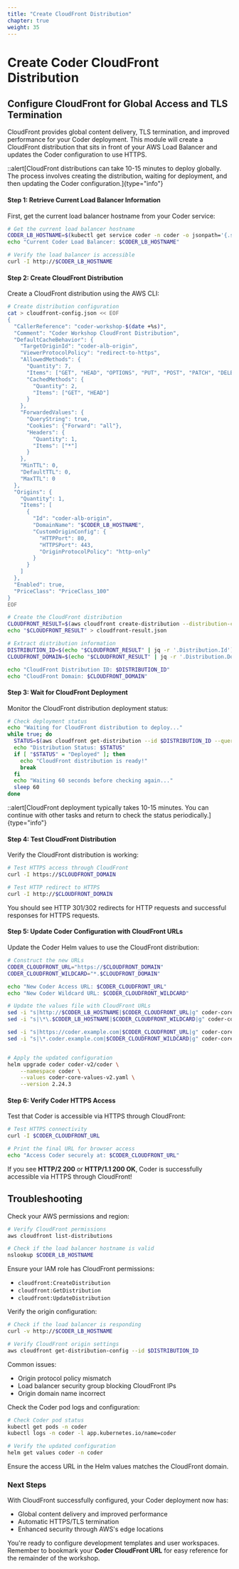 ```yaml
---
title: "Create CloudFront Distribution"
chapter: true
weight: 35
---
```


# Create Coder CloudFront Distribution

## Configure CloudFront for Global Access and TLS Termination

CloudFront provides global content delivery, TLS termination, and improved performance for your Coder deployment. This module will create a CloudFront distribution that sits in front of your AWS Load Balancer and updates the Coder configuration to use HTTPS.

::alert[CloudFront distributions can take 10-15 minutes to deploy globally. The process involves creating the distribution, waiting for deployment, and then updating the Coder configuration.]{type="info"}

#### Step 1: Retrieve Current Load Balancer Information

First, get the current load balancer hostname from your Coder service:

```bash
# Get the current load balancer hostname
CODER_LB_HOSTNAME=$(kubectl get service coder -n coder -o jsonpath='{.status.loadBalancer.ingress[0].hostname}')
echo "Current Coder Load Balancer: $CODER_LB_HOSTNAME"

# Verify the load balancer is accessible
curl -I http://$CODER_LB_HOSTNAME
```

#### Step 2: Create CloudFront Distribution

Create a CloudFront distribution using the AWS CLI:

```bash
# Create distribution configuration
cat > cloudfront-config.json << EOF
{
  "CallerReference": "coder-workshop-$(date +%s)",
  "Comment": "Coder Workshop CloudFront Distribution",
  "DefaultCacheBehavior": {
    "TargetOriginId": "coder-alb-origin",
    "ViewerProtocolPolicy": "redirect-to-https",
    "AllowedMethods": {
      "Quantity": 7,
      "Items": ["GET", "HEAD", "OPTIONS", "PUT", "POST", "PATCH", "DELETE"],
      "CachedMethods": {
        "Quantity": 2,
        "Items": ["GET", "HEAD"]
      }
    },
    "ForwardedValues": {
      "QueryString": true,
      "Cookies": {"Forward": "all"},
      "Headers": {
        "Quantity": 1,
        "Items": ["*"]
      }
    },
    "MinTTL": 0,
    "DefaultTTL": 0,
    "MaxTTL": 0
  },
  "Origins": {
    "Quantity": 1,
    "Items": [
      {
        "Id": "coder-alb-origin",
        "DomainName": "$CODER_LB_HOSTNAME",
        "CustomOriginConfig": {
          "HTTPPort": 80,
          "HTTPSPort": 443,
          "OriginProtocolPolicy": "http-only"
        }
      }
    ]
  },
  "Enabled": true,
  "PriceClass": "PriceClass_100"
}
EOF

# Create the CloudFront distribution
CLOUDFRONT_RESULT=$(aws cloudfront create-distribution --distribution-config file://cloudfront-config.json)
echo "$CLOUDFRONT_RESULT" > cloudfront-result.json

# Extract distribution information
DISTRIBUTION_ID=$(echo "$CLOUDFRONT_RESULT" | jq -r '.Distribution.Id')
CLOUDFRONT_DOMAIN=$(echo "$CLOUDFRONT_RESULT" | jq -r '.Distribution.DomainName')

echo "CloudFront Distribution ID: $DISTRIBUTION_ID"
echo "CloudFront Domain: $CLOUDFRONT_DOMAIN"
```

#### Step 3: Wait for CloudFront Deployment

Monitor the CloudFront distribution deployment status:

```bash
# Check deployment status
echo "Waiting for CloudFront distribution to deploy..."
while true; do
  STATUS=$(aws cloudfront get-distribution --id $DISTRIBUTION_ID --query 'Distribution.Status' --output text)
  echo "Distribution Status: $STATUS"
  if [ "$STATUS" = "Deployed" ]; then
    echo "CloudFront distribution is ready!"
    break
  fi
  echo "Waiting 60 seconds before checking again..."
  sleep 60
done
```

::alert[CloudFront deployment typically takes 10-15 minutes. You can continue with other tasks and return to check the status periodically.]{type="info"}

#### Step 4: Test CloudFront Distribution

Verify the CloudFront distribution is working:

```bash
# Test HTTPS access through CloudFront
curl -I https://$CLOUDFRONT_DOMAIN

# Test HTTP redirect to HTTPS
curl -I http://$CLOUDFRONT_DOMAIN
```


You should see HTTP 301/302 redirects for HTTP requests and successful responses for HTTPS requests.


#### Step 5: Update Coder Configuration with CloudFront URLs

Update the Coder Helm values to use the CloudFront distribution:

```bash
# Construct the new URLs
CODER_CLOUDFRONT_URL="https://$CLOUDFRONT_DOMAIN"
CODER_CLOUDFRONT_WILDCARD="*.$CLOUDFRONT_DOMAIN"

echo "New Coder Access URL: $CODER_CLOUDFRONT_URL"
echo "New Coder Wildcard URL: $CODER_CLOUDFRONT_WILDCARD"

# Update the values file with CloudFront URLs
sed -i "s|http://$CODER_LB_HOSTNAME|$CODER_CLOUDFRONT_URL|g" coder-core-values-v2.yaml
sed -i "s|\*\.$CODER_LB_HOSTNAME|$CODER_CLOUDFRONT_WILDCARD|g" coder-core-values-v2.yaml

sed -i "s|https://coder.example.com|$CODER_CLOUDFRONT_URL|g" coder-core-values-v2.yaml
sed -i "s|\*.coder.example.com|$CODER_CLOUDFRONT_WILDCARD|g" coder-core-values-v2.yaml


# Apply the updated configuration
helm upgrade coder coder-v2/coder \
    --namespace coder \
    --values coder-core-values-v2.yaml \
    --version 2.24.3
```

#### Step 6: Verify Coder HTTPS Access

Test that Coder is accessible via HTTPS through CloudFront:

```bash
# Test HTTPS connectivity
curl -I $CODER_CLOUDFRONT_URL

# Print the final URL for browser access
echo "Access Coder securely at: $CODER_CLOUDFRONT_URL"
```


If you see **HTTP/2 200** or **HTTP/1.1 200 OK**, Coder is successfully accessible via HTTPS through CloudFront!


## Troubleshooting


Check your AWS permissions and region:
```bash
# Verify CloudFront permissions
aws cloudfront list-distributions

# Check if the load balancer hostname is valid
nslookup $CODER_LB_HOSTNAME
```

Ensure your IAM role has CloudFront permissions:
- `cloudfront:CreateDistribution`
- `cloudfront:GetDistribution`
- `cloudfront:UpdateDistribution`



Verify the origin configuration:
```bash
# Check if the load balancer is responding
curl -v http://$CODER_LB_HOSTNAME

# Verify CloudFront origin settings
aws cloudfront get-distribution-config --id $DISTRIBUTION_ID
```

Common issues:
- Origin protocol policy mismatch
- Load balancer security group blocking CloudFront IPs
- Origin domain name incorrect



Check the Coder pod logs and configuration:
```bash
# Check Coder pod status
kubectl get pods -n coder
kubectl logs -n coder -l app.kubernetes.io/name=coder

# Verify the updated configuration
helm get values coder -n coder
```

Ensure the access URL in the Helm values matches the CloudFront domain.


### Next Steps
With CloudFront successfully configured, your Coder deployment now has:
- Global content delivery and improved performance
- Automatic HTTPS/TLS termination
- Enhanced security through AWS's edge locations

You're ready to configure development templates and user workspaces. Remember to bookmark your **Coder CloudFront URL** for easy reference for the remainder of the workshop.
